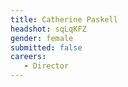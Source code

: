 ```yaml
---
title: Catherine Paskell
headshot: sqLqKFZ
gender: female
submitted: false
careers:
   - Director
---
```

